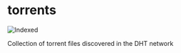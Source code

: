 torrents 
========
![Indexed](https://img.shields.io/badge/indexed-118233-blue)

Collection of torrent files discovered in the DHT network
